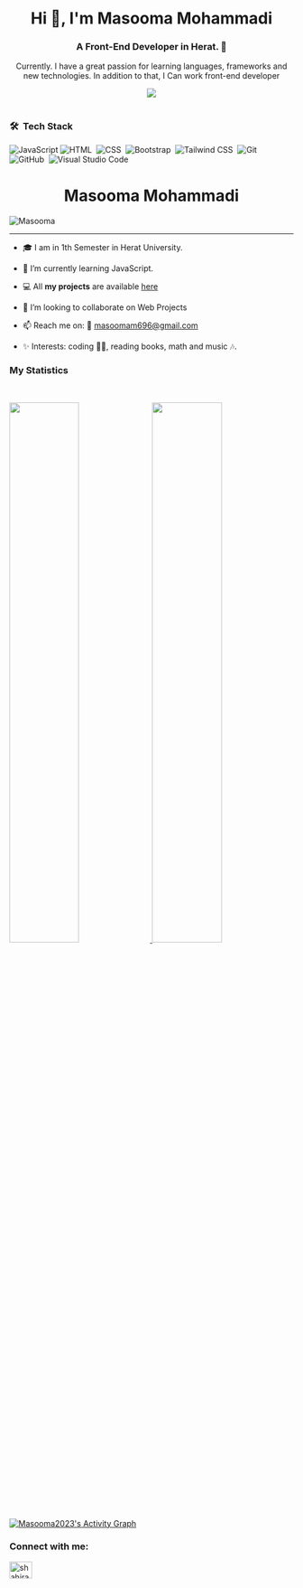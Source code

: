 <h1 align="center"> Hi 👋, I'm Masooma Mohammadi</h1>
<h3 align="center">A Front-End Developer in Herat. 🤚</h3>

<p align="center">Currently. I have a great passion for learning languages, frameworks and new technologies. In addition to that, I Can work front-end developer </p>




<div align="center">
	<img src="https://media.giphy.com/media/f3iwJFOVOwuy7K6FFw/giphy.gif">

</div>
<br>

### 🛠 &nbsp;Tech Stack
![JavaScript](https://img.shields.io/badge/-JavaScript-05122A?style=flat&logo=JavaScript)
![HTML](https://img.shields.io/badge/-HTML-05122A?style=flat&logo=HTML5)&nbsp;
![CSS](https://img.shields.io/badge/-CSS-05122A?style=flat&logo=CSS3&logoColor=1572B6)&nbsp;
![Bootstrap](https://img.shields.io/badge/-Bootstrap-05122A?style=flat&logo=Bootstrap)&nbsp;
![Tailwind CSS](https://img.shields.io/badge/-Tailwind%20CSS-05122A?style=flat&logo=tailwindcss)&nbsp;
![Git](https://img.shields.io/badge/-Git-05122A?style=flat&logo=git)&nbsp;
![GitHub](https://img.shields.io/badge/-GitHub-05122A?style=flat&logo=github)&nbsp;
![Visual Studio Code](https://img.shields.io/badge/-Visual%20Studio%20Code-05122A?style=flat&logo=visual-studio-code&logoColor=007ACC)



<h1 align="center">Masooma Mohammadi</h1>

<p align="left"> <img src="https://komarev.com/ghpvc/?username=Masooma2023&label=Profile%20views&color=1c1c1c&style=flat" alt="Masooma" /> </p>

---

- 🎓 I am in 1th Semester in Herat University.
  
- 🌱 I’m currently learning JavaScript.

- 💻 All **my projects** are available [here](https://github.com/Masooma2023)

- 👯 I’m looking to collaborate on Web Projects

- 📫 Reach me on: 📧 masoomam696@gmail.com

- ✨ Interests: coding 👩‍💻, reading books, math and music 🎶.




### My Statistics

<br/>
<p align="left">
  <a href="https://github.com/Masooma2023/">
  <img width="49.5%" src="https://github-readme-stats.vercel.app/api?username=Masooma2023&show_icons=true&theme=algolia&hide_border=true" />
    <img width="49.5%" src="https://github-readme-streak-stats.herokuapp.com/?user=Masooma2023&theme=algolia&hide_border=true" />
  </a>
</p>
<br>


[![Masooma2023's Activity Graph](https://activity-graph.herokuapp.com/graph?username=Masooma2023&custom_title=Mahdi%27s%20Contribution%20Graph&theme=react-dark&hide_border=true&line=d1a01f&point=c58545)](https://github.com/Masooma2023/)

<h3 align="left">Connect with me:</h3>
<p align="left">

<a href="https://www.linkedin.com/in/sayeed-mahdi-mousavi-7b4284200" target="blank"><img align="center" src="https://cdn.jsdelivr.net/npm/simple-icons@3.0.1/icons/linkedin.svg" alt="shahira" height="30" width="40" /></a>
</p>


</div>
</p>



